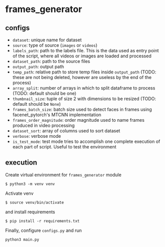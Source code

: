 # frames_generator

## configs

- `dataset`: unique name for dataset
- `source`: type of source (`images` or `videos`)
- `labels_path`: path to the labels file. This is the data used as entry point of the script, where all videos or images are loaded and processed
- `dataset_path`: path to the source files
- `output_path`: output path
- `temp_path`: relative path to store temp files inside `output_path` (TODO: these are not being deleted, however are useless by the end of the process)
- `array_split`: number of arrays in which to split dataframe to process (TODO: default should be one)
- `thumbnail_size`: tuple of size 2 with dimensions to be resized (TODO: default should be `None`)
- `frames_batch_size`: batch size used to detect faces in frames using facenet_pytorch's MTCNN implementation
- `frames_order_magnitude`: order magnitude used to name frames produced in video processing
- `dataset_sort`: array of columns used to sort dataset
- `verbose`: verbose mode
- `is_test_mode`: test mode tries to accomplish one complete execution of each part of script. Useful to test the environment

## execution

Create virtual environment for `frames_generator` module

`$ python3 -m venv venv`

Activate venv

`$ source venv/bin/activate`

and install requirements

`$ pip install -r requirements.txt`

Finally, configure `configs.py` and run 

`python3 main.py`
